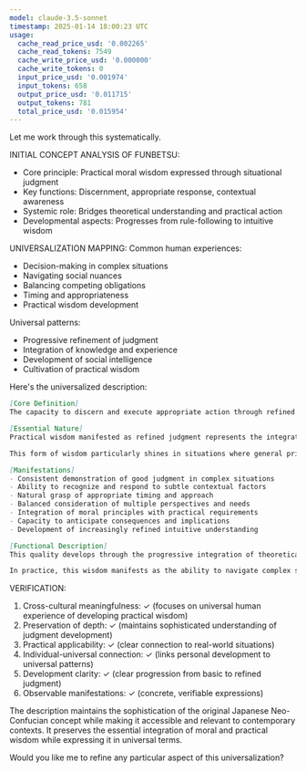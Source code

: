 ```yaml
---
model: claude-3.5-sonnet
timestamp: 2025-01-14 18:00:23 UTC
usage:
  cache_read_price_usd: '0.002265'
  cache_read_tokens: 7549
  cache_write_price_usd: '0.000000'
  cache_write_tokens: 0
  input_price_usd: '0.001974'
  input_tokens: 658
  output_price_usd: '0.011715'
  output_tokens: 781
  total_price_usd: '0.015954'
---
```


Let me work through this systematically.

INITIAL CONCEPT ANALYSIS OF FUNBETSU:
- Core principle: Practical moral wisdom expressed through situational judgment
- Key functions: Discernment, appropriate response, contextual awareness
- Systemic role: Bridges theoretical understanding and practical action
- Developmental aspects: Progresses from rule-following to intuitive wisdom

UNIVERSALIZATION MAPPING:
Common human experiences:
- Decision-making in complex situations
- Navigating social nuances
- Balancing competing obligations
- Timing and appropriateness
- Practical wisdom development

Universal patterns:
- Progressive refinement of judgment
- Integration of knowledge and experience
- Development of social intelligence
- Cultivation of practical wisdom

Here's the universalized description:

```markdown
[Core Definition]
The capacity to discern and execute appropriate action through refined judgment that integrates moral understanding, practical wisdom, and situational awareness. It represents the mature ability to navigate complex situations while maintaining alignment with deeper principles and practical requirements.

[Essential Nature]
Practical wisdom manifested as refined judgment represents the integration of theoretical understanding with experiential knowledge, enabling appropriate response to complex situations. It operates as an active discernment that goes beyond mere rule-following to grasp the essential nature of circumstances and determine fitting action. This quality combines keen observation, pattern recognition, and moral sensitivity with an understanding of practical constraints and opportunities.

This form of wisdom particularly shines in situations where general principles must be applied to specific circumstances, or when multiple valid considerations must be balanced. It represents the bridge between knowing what is right in theory and determining what is appropriate in practice.

[Manifestations]
- Consistent demonstration of good judgment in complex situations
- Ability to recognize and respond to subtle contextual factors
- Natural grasp of appropriate timing and approach
- Balanced consideration of multiple perspectives and needs
- Integration of moral principles with practical requirements
- Capacity to anticipate consequences and implications
- Development of increasingly refined intuitive understanding

[Functional Description]
This quality develops through the progressive integration of theoretical understanding with practical experience, moving from conscious rule-application to intuitive wisdom. It begins with careful study and observation, advances through reflective experience, and matures into refined judgment that can grasp the essence of situations directly. The development process requires both active engagement with varied circumstances and regular reflection on outcomes and patterns.

In practice, this wisdom manifests as the ability to navigate complex situations with appropriate response, neither over-simplifying nor over-complicating. It enables one to maintain alignment with deeper principles while adapting to specific contexts, finding solutions that honor both practical constraints and higher values. This capacity becomes particularly valuable in leadership, professional practice, and any situation requiring balanced judgment.
```

VERIFICATION:
1. Cross-cultural meaningfulness: ✓ (focuses on universal human experience of developing practical wisdom)
2. Preservation of depth: ✓ (maintains sophisticated understanding of judgment development)
3. Practical applicability: ✓ (clear connection to real-world situations)
4. Individual-universal connection: ✓ (links personal development to universal patterns)
5. Development clarity: ✓ (clear progression from basic to refined judgment)
6. Observable manifestations: ✓ (concrete, verifiable expressions)

The description maintains the sophistication of the original Japanese Neo-Confucian concept while making it accessible and relevant to contemporary contexts. It preserves the essential integration of moral and practical wisdom while expressing it in universal terms.

Would you like me to refine any particular aspect of this universalization?
